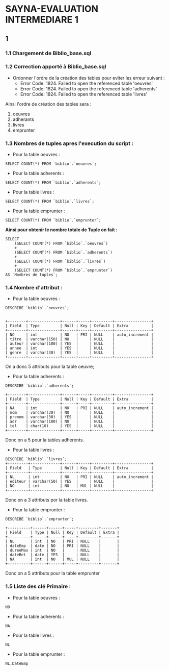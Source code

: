 # SAYNA-EVALUATION INTERMEDIARE 1

## 1
### 1.1 Chargement de Biblio_base.sql

### 1.2 Correction apporté à Biblio_base.sql
*	Ordonner l'ordre de la création des tables pour eviter les erreur suivant :
	*  	Error Code: 1824. Failed to open the referenced table 'oeuvres'
	*	Error Code: 1824. Failed to open the referenced table 'adherents'
	*	Error Code: 1824. Failed to open the referenced table 'livres'

Ainsi l'ordre de création des tables sera :
1) 	oeuvres
2) 	adherants
3) 	livres
4) 	emprunter

### 1.3 Nombres de tuples apres l'execution du script :

* Pour la table oeuvres :
```	
SELECT COUNT(*) FROM `biblio`.`oeuvres`;
```
* Pour la table adherents :

```
SELECT COUNT(*) FROM `biblio`.`adherents`;
```
* Pour la table livres :

```	
SELECT COUNT(*) FROM `biblio`.`livres`;
```
* Pour la table emprunter :

```
SELECT COUNT(*) FROM `biblio`.`emprunter`;
```

**Ainsi pour obtenir le nombre totale de Tuple on fait :**
```
SELECT 
    (SELECT COUNT(*) FROM `biblio`.`oeuvres`) 
    +
    (SELECT COUNT(*) FROM `biblio`.`adherents`)
    +
    (SELECT COUNT(*) FROM `biblio`.`livres`)
    +
    (SELECT COUNT(*) FROM `biblio`.`emprunter`)
AS `Nombres de tuples`;
```

### 1.4 Nombre d'attribut :
* Pour la table oeuvres :
```	
DESCRIBE `biblio`.`oeuvres`;


+--------+--------------+------+-----+---------+----------------+
| Field  | Type         | Null | Key | Default | Extra          |
+--------+--------------+------+-----+---------+----------------+
| NO     | int          | NO   | PRI | NULL    | auto_increment |
| titre  | varchar(150) | NO   |     | NULL    |                |
| auteur | varchar(100) | YES  |     | NULL    |                |
| annee  | int          | YES  |     | NULL    |                |
| genre  | varchar(30)  | YES  |     | NULL    |                |
+--------+--------------+------+-----+---------+----------------+
```
On a donc 5 attributs pour la table oeuvre;

* Pour la table adherents :

```
DESCRIBE `biblio`.`adherents`;

+--------+--------------+------+-----+---------+----------------+
| Field  | Type         | Null | Key | Default | Extra          |
+--------+--------------+------+-----+---------+----------------+
| NA     | int          | NO   | PRI | NULL    | auto_increment |
| nom    | varchar(30)  | NO   |     | NULL    |                |
| prenom | varchar(30)  | YES  |     | NULL    |                |
| adr    | varchar(100) | NO   |     | NULL    |                |
| tel    | char(10)     | YES  |     | NULL    |                |
+--------+--------------+------+-----+---------+----------------+
```
Donc on a 5 pour la tables adherents.

* Pour la table livres :

```	
DESCRIBE `biblio`.`livres`;
+---------+-------------+------+-----+---------+----------------+
| Field   | Type        | Null | Key | Default | Extra          |
+---------+-------------+------+-----+---------+----------------+
| NL      | int         | NO   | PRI | NULL    | auto_increment |
| editeur | varchar(50) | YES  |     | NULL    |                |
| NO      | int         | NO   | MUL | NULL    |                |
+---------+-------------+------+-----+---------+----------------+
```
Donc on a 3 attributs por la table livres.

* Pour la table emprunter :

```
DESCRIBE `biblio`.`emprunter`;

+----------+------+------+-----+---------+-------+
| Field    | Type | Null | Key | Default | Extra |
+----------+------+------+-----+---------+-------+
| NL       | int  | NO   | PRI | NULL    |       |
| dateEmp  | date | NO   | PRI | NULL    |       |
| dureeMax | int  | NO   |     | NULL    |       |
| dateRet  | date | YES  |     | NULL    |       |
| NA       | int  | NO   | MUL | NULL    |       |
+----------+------+------+-----+---------+-------+

```
Donc on a 5 attributs pour la table emprunter


### 1.5 Liste des clé Primaire : 
* Pour la table oeuvres :
```	
NO
```
* Pour la table adherents :
```
NA
```
* Pour la table livres :

```	
NL
```
* Pour la table emprunter :

```
NL,DateEmp
```





